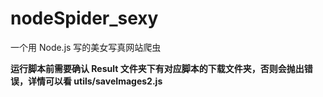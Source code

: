 # nodeSpider_sexy
一个用 Node.js 写的美女写真网站爬虫

**运行脚本前需要确认 Result 文件夹下有对应脚本的下载文件夹，否则会抛出错误，详情可以看 utils/saveImages2.js**